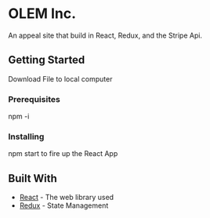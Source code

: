 # OLEM Inc.

An appeal site that build in React, Redux, and the Stripe Api. 

## Getting Started
Download File to local computer

### Prerequisites

npm -i

### Installing

npm start to fire up the React App


## Built With

* [React](https://reactjs.org/) - The web library used
* [Redux](https://redux.js.org/) - State Management


